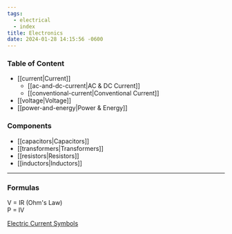 ```yaml
---
tags:
  - electrical
  - index
title: Electronics
date: 2024-01-28 14:15:56 -0600
---
```


### Table of Content

* [[current|Current]]
	* [[ac-and-dc-current|AC & DC Current]]
	* [[conventional-current|Conventional Current]]
* [[voltage|Voltage]]
* [[power-and-energy|Power & Energy]]

### Components

* [[capacitors|Capacitors]]
* [[transformers|Transformers]]
* [[resistors|Resistors]]
* [[inductors|Inductors]]

---

### Formulas

V = IR (Ohm's Law)  
P = IV

[Electric Current Symbols](https://www.electrical-symbols.com/electric-electronic-symbols/electric-current-symbols.htm)
